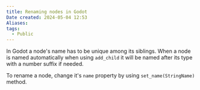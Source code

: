 ```yaml
---
title: Renaming nodes in Godot
Date created: 2024-05-04 12:53
Aliases:
tags: 
  - Public
---
```


In Godot a node's name has to be unique among its siblings. When a node is named automatically when using `add_child` it will be named after its type with a number suffix if needed.

To rename a node, change it's `name` property by using `set_name(StringName)` method.